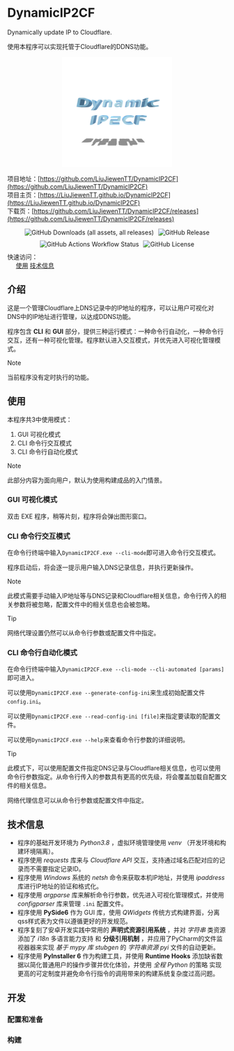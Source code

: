 # DynamicIP2CF

Dynamically update IP to Cloudflare. 

使用本程序可以实现托管于Cloudflare的DDNS功能。

<link rel="icon" href="res/assets/icon.png">


<div style="margin: auto; text-align: center;">
    <img src="res/assets/icon.png" style="max-width: 50%; max-height: 50%;" alt="DynamicIP2CF Icon.png"/>
</div>

<link rel="stylesheet" href="https://cdnjs.cloudflare.com/ajax/libs/font-awesome/6.4.0/css/all.min.css" >
<script src="https://code.jquery.com/jquery-3.6.0.min.js" ></script>
<script src="docs/js/go_to_top.js" ></script>
<link rel="stylesheet" href="docs/css/main.css" >

<div class="go-to-top" style="display: none;">
    <i class="fas fa-arrow-up"></i>
</div>

项目地址：[https://github.com/LiuJiewenTT/DynamicIP2CF](https://github.com/LiuJiewenTT/DynamicIP2CF) <br>
项目主页：[https://LiuJiewenTT.github.io/DynamicIP2CF](https://LiuJiewenTT.github.io/DynamicIP2CF) <br>
下载页：[https://github.com/LiuJiewenTT/DynamicIP2CF/releases](https://github.com/LiuJiewenTT/DynamicIP2CF/releases) <br>

<div style="align-items: center; justify-content: center; display: flex; margin: 10px; gap: 10px; flex-wrap: wrap;">
   <img alt="GitHub Downloads (all assets, all releases)" src="https://img.shields.io/github/downloads/LiuJiewenTT/DynamicIP2CF/total">
   <img alt="GitHub Release" src="https://img.shields.io/github/v/release/LiuJiewenTT/DynamicIP2CF">
   <img alt="GitHub Actions Workflow Status" src="https://img.shields.io/github/actions/workflow/status/LiuJiewenTT/DynamicIP2CF/jekyll-gh-pages.yml">
   <img alt="GitHub License" src="https://img.shields.io/github/license/LiuJiewenTT/DynamicIP2CF">
</div>

<div class="quick-navigate">
    <span class="quick-navigate-title">快速访问：<br></span>
    <div class="quick-navigate-item-group">
        &nbsp;&nbsp;&nbsp;&nbsp;
        <span class="quick-navigate-item"><a href="#使用">使用</a></span>
        <span class="quick-navigate-item"><a href="#技术信息">技术信息</a></span>
    </div>
</div>



## 介绍

这是一个管理Cloudflare上DNS记录中的IP地址的程序，可以让用户可视化对DNS中的IP地址进行管理，以达成DDNS功能。

程序包含 **CLI** 和 **GUI** 部分，提供三种运行模式：一种命令行自动化，一种命令行交互，还有一种可视化管理。程序默认进入交互模式，并优先进入可视化管理模式。

> [!NOTE]
>
> 当前程序没有定时执行的功能。



## 使用

本程序共3中使用模式：

1. GUI 可视化模式
2. CLI 命令行交互模式
3. CLI 命令行自动化模式

> [!NOTE]
> 
> 此部分内容为面向用户，默认为使用构建成品的入门情景。

### GUI 可视化模式

双击 EXE 程序，稍等片刻，程序将会弹出图形窗口。

### CLI 命令行交互模式

在命令行终端中输入`DynamicIP2CF.exe --cli-mode`即可进入命令行交互模式。

程序启动后，将会逐一提示用户输入DNS记录信息，并执行更新操作。

> [!NOTE]
> 
> 此模式需要手动输入IP地址等与DNS记录和Cloudflare相关信息，命令行传入的相关参数将被忽略，配置文件中的相关信息也会被忽略。

> [!TIP]
> 
> 网络代理设置仍然可以从命令行参数或配置文件中指定。

### CLI 命令行自动化模式

在命令行终端中输入`DynamicIP2CF.exe --cli-mode --cli-automated [params]`即可进入。

可以使用`DynamicIP2CF.exe --generate-config-ini`来生成初始配置文件`config.ini`。

可以使用`DynamicIP2CF.exe --read-config-ini [file]`来指定要读取的配置文件。

可以使用`DynamicIP2CF.exe --help`来查看命令行参数的详细说明。

> [!TIP]
> 
> 此模式下，可以使用配置文件指定DNS记录与Cloudflare相关信息，也可以使用命令行参数指定。从命令行传入的参数具有更高的优先级，将会覆盖加载自配置文件的相关信息。
> 
> 网络代理信息可以从命令行参数或配置文件中指定。

## 技术信息

- 程序的基础开发环境为 *Python3.8* ，虚拟环境管理使用 *venv* （开发环境和构建环境隔离）。
- 程序使用 *requests* 库来与 *Cloudflare API* 交互，支持通过域名匹配对应的记录而不需要指定记录ID。
- 程序使用 *Windows* 系统的 *netsh* 命令来获取本机IP地址，并使用 *ipaddress* 库进行IP地址的验证和格式化。
- 程序使用 *argparse* 库来解析命令行参数，优先进入可视化管理模式，并使用 *configparser* 库来管理 `.ini` 配置文件。
- 程序使用 **PySide6** 作为 GUI 库，使用 *QWidgets* 传统方式构建界面，分离qss样式表为文件以遵循更好的开发规范。
- 程序复刻了安卓开发实践中常用的 **声明式资源引用系统** ，并对 *字符串* 类资源添加了 *i18n* 多语言能力支持 和 **分级引用机制** ，并应用了PyCharm的文件监视器器来实现 *基于 mypy 库 stubgen* 的 *字符串资源 pyi* 文件的自动更新。
- 程序使用 **PyInstaller 6** 作为构建工具，并使用 **Runtime Hooks** 添加缺省数据以简化普通用户的操作步骤并优化体验，并使用 *全程 Python* 的策略 实现更高的可定制度并避免命令行指令的调用带来的构建系统复杂度过高问题。

## 开发

### 配置和准备


### 构建



